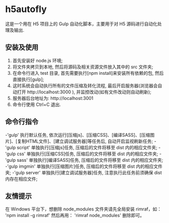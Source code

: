 h5autofly
=========

这是一个用在 H5 项目上的 Gulp 自动化脚本，主要用于对 H5 源码进行自动化处理及输出.


安装及使用
---------

1. 首先安装好 node.js 环境;
2. 将文件夹拷贝到本地, 然后将源码及相关资源文件放入其中的 src 文件夹;
3. 在命令行进入 test 目录, 首先需要执行[npm install]来安装所有依赖的包, 然后直接执行[gulp];
4. 这时系统会自动执行所有的文件压缩及转化流程, 最后开启服务器(浏览器会自动打开 http://localhost:3000 ), 并监控改动(如有文件改动则自动刷新);
5. 服务器后台地址为: http://localhost:3001
6. 命令行使用 Ctrl+C 退出.


命令行指令
---------


-'gulp'
    执行默认任务, 依次运行[压缩js]、[压缩CSS]、[编译SASS]、[压缩图片]、[复制HTML文件]、[建立调试服务器]等任务后, 自动开启监视刷新任务;
-'gulp script'
    单独执行[压缩js]任务, 压缩后的文件将移至 dist 内的相应文件夹;
-'gulp css'
    单独执行[压缩CSS]任务, 压缩后的文件将移至 dist 内的相应文件夹;
-'gulp sass'
    单独执行[编译SASS]任务, 压缩后的文件将移至 dist 内的相应文件夹;
-'gulp imgmin'
    单独执行[压缩图片]任务, 压缩后的文件将移至 dist 内的相应文件夹;
-'gulp server'
    单独执行[建立调试服务器]任务, 注意执行此任务前须确保 dist 内存在相应文件;


友情提示
-------

在 Windows 平台下，想删除 node_modules 文件夹请先全局安装 rimraf，如：
'npm install -g rimraf'
然后再用：
'rimraf node_modules'
删除即可。